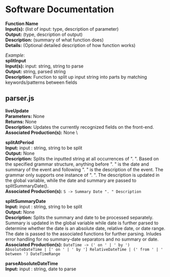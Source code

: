 # Software Documentation

**Function Name** \
**Input(s):** (list of input: type, description of parameter)\
**Output:** (type, description of output)\
**Description:** (summary of what function does)\
**Details:** (Optional detailed description of how function works)

_Example_:\
**splitInput** \
**Input(s):** input: string, string to parse \
**Output:** string, parsed string \
**Description:** Function to split up input string into parts by matching keywords/patterns between fields

## parser.js

**liveUpdate** \
**Parameters:** None \
**Returns:** None \
**Description:** Updates the currently recognized fields on the front-end. \
**Associated Production(s):** None \

**splitAtPeriod** \
**Input:** input : string, string to be split \
**Output:** None \
**Description:** Splits the inputted string at all occurrences of ". ". Based on the specified grammar structure, anything before ". " is the date and summary of the event and following ". " is the description of the event. The grammar only supports one instance of ". ". The description is updated in the global variable, while the date and summary are passed to splitSummaryDate(). \
**Associated Production(s):** `S -> Summary Date ". " Description`

**splitSummaryDate** \
**Input:** input : string, string to be split \
**Output:** None \
**Description:** Splits the summary and date to be processed separately. Summary is updated in the global variable while date is further parsed to determine whether the date is an absolute date, relative date, or date range. The date is passed to the associated functions for further parsing. Inludes error handling for no summary-date separators and no summary or date. \
**Associated Production(s):** `DateTime -> (' on ' | ' by ') AbsoluteDateTime | [' on ' | ' by '] RelativeDateTime | (' from ' | ' between ') DateTimeRange`

**parseAbsoluteDateTime** \
**Input:** input : string, date to parse
